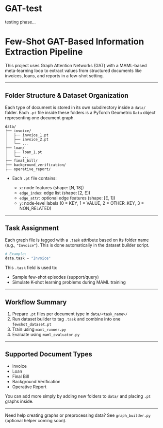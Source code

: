 # GAT-test
testing phase...
#  Few-Shot GAT-Based Information Extraction Pipeline

This project uses Graph Attention Networks (GAT) with a MAML-based meta-learning loop to extract values from structured documents like invoices, loans, and reports in a few-shot setting.

---

##  Folder Structure & Dataset Organization

Each type of document is stored in its own subdirectory inside a `data/` folder. Each `.pt` file inside these folders is a PyTorch Geometric `Data` object representing one document graph.

```
data/
├── invoice/
│   ├── invoice_1.pt
│   ├── invoice_2.pt
│   └── ...
├── loan/
│   ├── loan_1.pt
│   └── ...
├── final_bill/
├── background_verification/
├── operative_report/
```

* Each `.pt` file contains:

  * `x`: node features (shape: \[N, 18])
  * `edge_index`: edge list (shape: \[2, E])
  * `edge_attr`: optional edge features (shape: \[E, 1])
  * `y`: node-level labels (0 = KEY, 1 = VALUE, 2 = OTHER\_KEY, 3 = NON\_RELATED)

---

##  Task Assignment

Each graph file is tagged with a `.task` attribute based on its folder name (e.g., `"Invoice"`).
This is done automatically in the dataset builder script.

```python
# Example:
data.task = "Invoice"
```

This `.task` field is used to:

* Sample few-shot episodes (support/query)
* Simulate K-shot learning problems during MAML training

---

## Workflow Summary

1. Prepare `.pt` files per document type in `data/<task_name>/`
2. Run dataset builder to tag `.task` and combine into one `fewshot_dataset.pt`
3. Train using `maml_runner.py`
4. Evaluate using `maml_evaluator.py`

---

## Supported Document Types

* Invoice
* Loan
* Final Bill
* Background Verification
* Operative Report

You can add more simply by adding new folders to `data/` and placing `.pt` graphs inside.

---

Need help creating graphs or preprocessing data? See `graph_builder.py` (optional helper coming soon).
